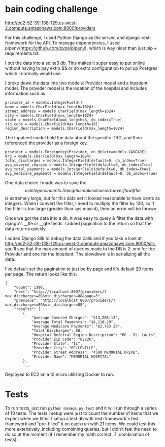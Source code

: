 # bain coding challenge 

http://ec2-52-39-138-129.us-west-2.compute.amazonaws.com:8000/providers

For this challenge, I used Python Django as the server, and django-rest-framework for the API. To manage dependencies, I used pipenv(https://github.com/pypa/pipenv), which is way nicer than just pip + requirements.txt.

I put the data into a sqlite3 db. This makes it super easy to put online without having to pay extra $$ or do extra configuration to put up Postgres which I normally would use.

I broke down the data into two models: Provider model and a Inpatient model. The provider model is the location of the hospital and includes information such as 

```
provider_id = models.IntegerField()
name = models.CharField(max_length=1024)
street_address = models.CharField(max_length=1024)
city = models.CharField(max_length=1024)
state = models.CharField(max_length=3, db_index=True)
zip_code = models.CharField(max_length=10)
region_description = models.CharField(max_length=1024)
```

The Inpatient model held the data about the specific DRG, and then referenced the provider as a foreign key.

```
provider = models.ForeignKey(Provider, on_delete=models.CASCADE)
drg = models.CharField(max_length=1024)
total_discharges = models.IntegerField(default=0, db_index=True)
avg_covered_charges = models.IntegerField(default=0, db_index=True)
avg_total_payments = models.IntegerField(default=0, db_index=True)
avg_medicare_payments = models.IntegerField(default=0, db_index=True)
```

One data choice I made was to save the $$ as Integers in cents. Doing this makes it easier to overflow if the $$ is extremely large, but for this data set it looked reasonable to have cents as integers. When I convert the filter, I need to multiply the filter by 100, so if the filter is too large (greater than sys.maxint), then an error will be thrown. 

Once we got the data into a db, it was easy to query & filter the data with django's __lte or __gte fields. I added pagination to the return so that the data returns quickly. 

I added Django Silk to debug the data calls and if you take a look at http://ec2-52-39-138-129.us-west-2.compute.amazonaws.com:8000/silk, you'll see that the max amount of queries made to the DB is 2: one for the Provider and one for the Inpatient. The slowdown is in serializing all the data. 

I've default set the pagination to just be by page and it's default 20 items per page. The return looks like this:

```
{
    "count": 1396,
    "next": "http://localhost:8007/providers/?max_discharges=89&min_discharges=88&page=3",
    "previous": "http://localhost:8007/providers/?max_discharges=89&min_discharges=88",
    "results": [
        {
            "Average Covered Charges": "$13,206.13",
            "Average Total Payments": "$4,110.28",
            "Average Medicare Payments": "$2,783.29",
            "Total Discharges": 88,
            "Hospital Referral Region Description": "MO - St. Louis",
            "Provider Zip Code": "62226",
            "Provider State": "IL",
            "Provider City": "BELLEVILLE",
            "Provider Street Address": "4500 MEMORIAL DRIVE",
            "Provider Name": "MEMORIAL HOSPITAL"
        },
        ...
```

Deployed to EC2 on a t2.micro utilizing Docker to run.

# Tests
To run tests, just run `python manage.py test` and it will run through a series of 10 tests. The tests I setup were just to count the number of items that we expect when we filter. I setup a test db with rest-framework's test framework and "pre-filled" it on each run with 21 items. We could test this more extensively, including combining queries, but I didn't feel the need to do so at the moment (if I remember my math correct, 7! combination of tests).

